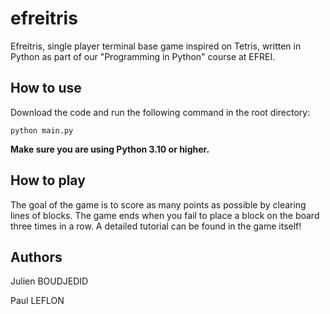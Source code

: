 # efreitris
Efreitris, single player terminal base game inspired on Tetris, written in Python as part of our "Programming in Python" course at EFREI.
## How to use
Download the code and run the following command in the root directory:
```
python main.py
```
**Make sure you are using Python 3.10 or higher.**

## How to play
The goal of the game is to score as many points as possible by clearing lines of blocks. 
The game ends when you fail to place a block on the board three times in a row.
A detailed tutorial can be found in the game itself!

## Authors
Julien BOUDJEDID

Paul LEFLON